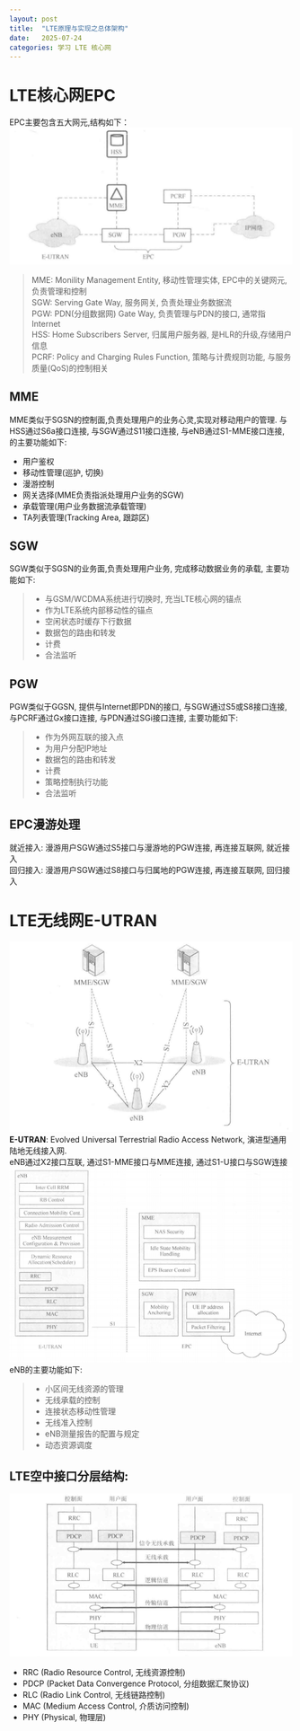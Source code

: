```yaml
---
layout: post
title:  "LTE原理与实现之总体架构"
date:   2025-07-24
categories: 学习 LTE 核心网
---
```


# LTE核心网EPC
EPC主要包含五大网元,结构如下：  
![EPC结构](/assets/pictures/EPC_structure.png)  
> MME: Monility Management Entity, 移动性管理实体, EPC中的关键网元, 负责管理和控制  
> SGW: Serving Gate Way, 服务网关, 负责处理业务数据流  
> PGW: PDN(分组数据网) Gate Way, 负责管理与PDN的接口, 通常指Internet  
> HSS: Home Subscribers Server, 归属用户服务器, 是HLR的升级,存储用户信息  
> PCRF: Policy and Charging Rules Function, 策略与计费规则功能, 与服务质量(QoS)的控制相关

## MME
MME类似于SGSN的控制面,负责处理用户的业务心灵,实现对移动用户的管理. 与HSS通过S6a接口连接, 与SGW通过S11接口连接, 与eNB通过S1-MME接口连接, 的主要功能如下:  
- 用户鉴权
- 移动性管理(巡护, 切换)
- 漫游控制
- 网关选择(MME负责指派处理用户业务的SGW)
- 承载管理(用户业务数据流承载管理)
- TA列表管理(Tracking Area, 跟踪区)

## SGW
SGW类似于SGSN的业务面,负责处理用户业务, 完成移动数据业务的承载, 主要功能如下:  
> - 与GSM/WCDMA系统进行切换时, 充当LTE核心网的锚点
> - 作为LTE系统内部移动性的锚点
> - 空闲状态时缓存下行数据
> - 数据包的路由和转发
> - 计费
> - 合法监听

## PGW
PGW类似于GGSN, 提供与Internet即PDN的接口, 与SGW通过S5或S8接口连接, 与PCRF通过Gx接口连接, 与PDN通过SGi接口连接, 主要功能如下:
> - 作为外网互联的接入点
> - 为用户分配IP地址
> - 数据包的路由和转发
> - 计费
> - 策略控制执行功能
> - 合法监听

## EPC漫游处理
就近接入: 漫游用户SGW通过S5接口与漫游地的PGW连接, 再连接互联网, 就近接入  
回归接入: 漫游用户SGW通过S8接口与归属地的PGW连接, 再连接互联网, 回归接入

# LTE无线网E-UTRAN
![E-UTRAN结构](/assets/pictures/eutran_structure.png)
**E-UTRAN**: Evolved Universal Terrestrial Radio Access Network, 演进型通用陆地无线接入网.  
eNB通过X2接口互联, 通过S1-MME接口与MME连接, 通过S1-U接口与SGW连接
![eNB结构](/assets/pictures/eNB_structure.png)  
eNB的主要功能如下:  
> - 小区间无线资源的管理
> - 无线承载的控制
> - 连接状态移动性管理
> - 无线准入控制
> - eNB测量报告的配置与规定
> - 动态资源调度

## LTE空中接口分层结构:
![LTE空中接口](/assets/pictures/LTE_UU_protocol.png)  

- RRC (Radio Resource Control, 无线资源控制)  
- PDCP (Packet Data Convergence Protocol, 分组数据汇聚协议)  
- RLC (Radio Link Control, 无线链路控制)  
- MAC (Medium Access Control, 介质访问控制)  
- PHY (Physical, 物理层)